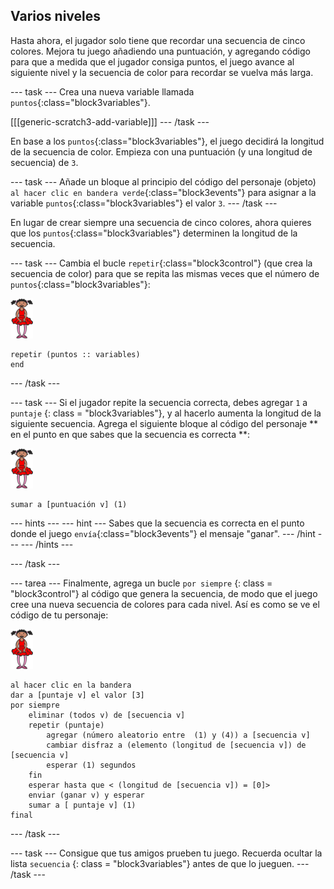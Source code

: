 ## Varios niveles

Hasta ahora, el jugador solo tiene que recordar una secuencia de cinco colores. Mejora tu juego añadiendo una puntuación, y agregando código para que a medida que el jugador consiga puntos, el juego avance al siguiente nivel y la secuencia de color para recordar se vuelva más larga.

\--- task \--- Crea una nueva variable llamada `puntos`{:class="block3variables"}.

[[[generic-scratch3-add-variable]]] \--- /task \---

En base a los `puntos`{:class="block3variables"}, el juego decidirá la longitud de la secuencia de color. Empieza con una puntuación (y una longitud de secuencia) de `3`.

\--- task \--- Añade un bloque al principio del código del personaje (objeto) `al hacer clic en bandera verde`{:class="block3events"} para asignar a la variable `puntos`{:class="block3variables"} el valor `3`. \--- /task \---

En lugar de crear siempre una secuencia de cinco colores, ahora quieres que los `puntos`{:class="block3variables"} determinen la longitud de la secuencia.

\--- task \--- Cambia el bucle `repetir`{:class="block3control"} (que crea la secuencia de color) para que se repita las mismas veces que el número de `puntos`{:class="block3variables"}:

![sprite](images/ballerina.png)

```blocks3
repetir (puntos :: variables)
end
```

\--- /task \---

\--- task \--- Si el jugador repite la secuencia correcta, debes agregar ` 1 ` a ` puntaje` {: class = "block3variables"}, y al hacerlo aumenta la longitud de la siguiente secuencia. Agrega el siguiente bloque al código del personaje ** en el punto en que sabes que la secuencia es correcta **:

![objeto](images/ballerina.png)

```blocks3
sumar a [puntuación v] (1)
```

\--- hints \--- \--- hint \--- Sabes que la secuencia es correcta en el punto donde el juego `envía`{:class="block3events"} el mensaje "ganar". \--- /hint \--- \--- /hints \---

\--- /task \---

\--- tarea \--- Finalmente, agrega un bucle ` por siempre ` {: class = "block3control"} al código que genera la secuencia, de modo que el juego cree una nueva secuencia de colores para cada nivel. Así es como se ve el código de tu personaje:

![bailarina](images/ballerina.png)

```blocks3
al hacer clic en la bandera
dar a [puntaje v] el valor [3]
por siempre
    eliminar (todos v) de [secuencia v]
    repetir (puntaje)
        agregar (número aleatorio entre  (1) y (4)) a [secuencia v]
        cambiar disfraz a (elemento (longitud de [secuencia v]) de [secuencia v]
        esperar (1) segundos
    fin
    esperar hasta que < (longitud de [secuencia v]) = [0]>
    enviar (ganar v) y esperar
    sumar a [ puntaje v] (1)
final
```

\--- /task \---

\--- task \--- Consigue que tus amigos prueben tu juego. Recuerda ocultar la lista ` secuencia ` {: class = "block3variables"} antes de que lo jueguen. \--- /task \---